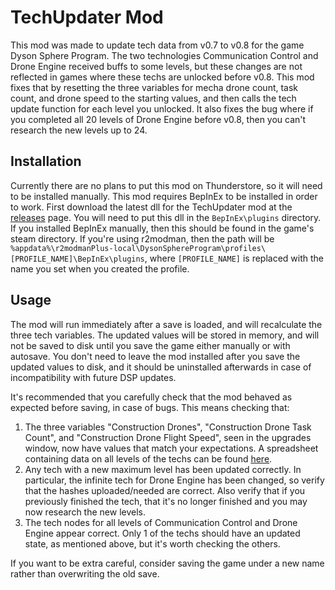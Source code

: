 ﻿# TechUpdater Mod
This mod was made to update tech data from v0.7 to v0.8 for the game Dyson Sphere Program. The two technologies Communication Control and Drone Engine received buffs to some levels, but these changes are not reflected in games where these techs are unlocked before v0.8. This mod fixes that by resetting the three variables for mecha drone count, task count, and drone speed to the starting values, and then calls the tech update function for each level you unlocked. It also fixes the bug where if you completed all 20 levels of Drone Engine before v0.8, then you can't research the new levels up to 24.

## Installation
Currently there are no plans to put this mod on Thunderstore, so it will need to be installed manually. This mod requires BepInEx to be installed in order to work. First download the latest dll for the TechUpdater mod at the [releases](https://github.com/Selsion/DSPMods/releases) page. You will need to put this dll in the `BepInEx\plugins` directory. If you installed BepInEx manually, then this should be found in the game's steam directory. If you're using r2modman, then the path will be `%appdata%\r2modmanPlus-local\DysonSphereProgram\profiles\[PROFILE_NAME]\BepInEx\plugins`, where `[PROFILE_NAME]` is replaced with the name you set when you created the profile.
## Usage
The mod will run immediately after a save is loaded, and will recalculate the three tech variables. The updated values will be stored in memory, and will not be saved to disk until you save the game either manually or with autosave. You don't need to leave the mod installed after you save the updated values to disk, and it should be uninstalled afterwards in case of incompatibility with future DSP updates.

It's recommended that you carefully check that the mod behaved as expected before saving, in case of bugs. This means checking that:
 1. The three variables "Construction Drones", "Construction Drone Task Count", and "Construction Drone Flight Speed", seen in the upgrades window, now have values that match your expectations. A spreadsheet containing data on all levels of the techs can be found [here](https://docs.google.com/spreadsheets/d/e/2PACX-1vQkKoADE2gKKOgKJFrUuKe8MmCIcUsyFUcQJxAGGUVNKCuUS4FP3bPSBrUgoCeCSY1JWLaOz7-__n-4/pubhtml#).
 2. Any tech with a new maximum level has been updated correctly. In particular, the infinite tech for Drone Engine has been changed, so verify that the hashes uploaded/needed are correct. Also verify that if you previously finished the tech, that it's no longer finished and you may now research the new levels.
 3. The tech nodes for all levels of Communication Control and Drone Engine appear correct. Only 1 of the techs should have an updated state, as mentioned above, but it's worth checking the others.

If you want to be extra careful, consider saving the game under a new name rather than overwriting the old save.
